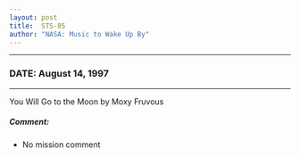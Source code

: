 ```yaml
---
layout: post
title:  STS-85
author: "NASA: Music to Wake Up By"
---
```


----
### DATE: August 14, 1997
----
You Will Go to the Moon by Moxy Fruvous

##### Comment:
* No mission comment
